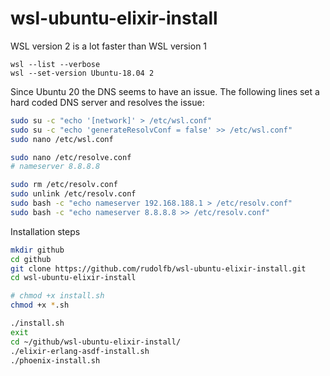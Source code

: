 # wsl-ubuntu-elixir-install


WSL version 2 is a lot faster than WSL version 1
```
wsl --list --verbose
wsl --set-version Ubuntu-18.04 2
```

Since Ubuntu 20 the DNS seems to have an issue. The following lines set a hard coded DNS server and resolves the issue:

```bash
sudo su -c "echo '[network]' > /etc/wsl.conf"
sudo su -c "echo 'generateResolvConf = false' >> /etc/wsl.conf"
sudo nano /etc/wsl.conf

sudo nano /etc/resolve.conf
# nameserver 8.8.8.8
```

```bash
sudo rm /etc/resolv.conf
sudo unlink /etc/resolv.conf
sudo bash -c "echo nameserver 192.168.188.1 > /etc/resolv.conf"
sudo bash -c "echo nameserver 8.8.8.8 >> /etc/resolv.conf"
```

Installation steps

```bash
mkdir github
cd github
git clone https://github.com/rudolfb/wsl-ubuntu-elixir-install.git
cd wsl-ubuntu-elixir-install

# chmod +x install.sh
chmod +x *.sh

./install.sh
exit
cd ~/github/wsl-ubuntu-elixir-install/
./elixir-erlang-asdf-install.sh
./phoenix-install.sh
```
